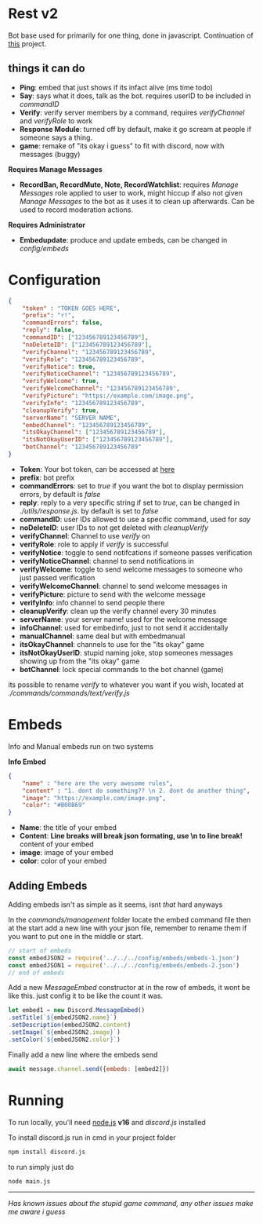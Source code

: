 # Rest v2
Bot base used for primarily for one thing, done in javascript. Continuation of [this](https://github.com/Stovven/rest) project.  

## things it can do
* **Ping**: embed that just shows if its infact alive (ms time todo)
* **Say**: says what it does, talk as the bot. requires userID to be included in *commandID*
* **Verify**: verify server members by a command, requires *verifyChannel* and *verifyRole* to work
* **Response Module**: turned off by default, make it go scream at people if someone says a thing.
* **game**: remake of "its okay i guess" to fit with discord, now with messages (buggy)

**Requires Manage Messages**
* **RecordBan, RecordMute, Note, RecordWatchlist**: requires *Manage Messages* role applied to user to work, might hiccup if also not given *Manage Messages* to the bot as it uses it to clean up afterwards. Can be used to record moderation actions.  

**Requires Administrator**
* **Embedupdate**: produce and update embeds, can be changed in *config/embeds*



# Configuration
```json 
{
    "token" : "TOKEN GOES HERE",
    "prefix": "r!",
    "commandErrors": false,
    "reply": false,
    "commandID": ["123456789123456789"],
    "noDeleteID": ["123456789123456789"],
    "verifyChannel": "123456789123456789",
    "verifyRole": "123456789123456789",
    "verifyNotice": true,
    "verifyNoticeChannel": "123456789123456789",
    "verifyWelcome": true,
    "verifyWelcomeChannel": "123456789123456789",
    "verifyPicture": "https://example.com/image.png",
    "verifyInfo": "123456789123456789", 
    "cleanupVerify": true,
    "serverName": "SERVER NAME",
    "embedChannel": "123456789123456789",
    "itsOkayChannel": ["123456789123456789"],
    "itsNotOkayUserID": ["123456789123456789"],
    "botChannel": "123456789123456789"
}
```
* **Token**: Your bot token, can be accessed at [here](https://discord.com/developers/applications)
* **prefix**: bot prefix
* **commandErrors**: set to *true* if you want the bot to display permission errors, by default is *false*
* **reply**: reply to a very specific string if set to *true*, can be changed in *./utils/response.js*. by default is set to *false*
* **commandID**: user IDs allowed to use a specific command, used for *say*
* **noDeleteID**: user IDs to not get deleted with *cleanupVerify*
* **verifyChannel**: Channel to use *verify* on
* **verifyRole**: role to apply if *verify* is successful
* **verifyNotice**: toggle to send notifcations if someone passes verification
* **verifyNoticeChannel**: channel to send notifications in
* **verifyWelcome**: toggle to send welcome messages to someone who just passed verification
* **verifyWelcomeChannel**: channel to send welcome messages in
* **verifyPicture**: picture to send with the welcome message
* **verifyInfo**: info channel to send people there
* **cleanupVerify**: clean up the verify channel every 30 minutes
* **serverName**: your server name! used for the welcome message
* **infoChannel**: used for embedinfo, just to not send it accidentally
* **manualChannel**: same deal but with embedmanual
* **itsOkayChannel**: channels to use for the "its okay" game
* **itsNotOkayUserID**: stupid naming joke, stop someones messages showing up from the "its okay" game
* **botChannel**: lock special commands to the bot channel (game)

its possible to rename *verify* to whatever you want if you wish, located at *./commands/commands/text/verify.js*

# Embeds

Info and Manual embeds run on two systems

**Info Embed**
```json
{
    "name" : "here are the very awesome rules",
    "content" : "1. dont do something?? \n 2. dont do another thing",
    "image": "https://example.com/image.png",
    "color": "#B00B69"
}   
```
* **Name**: the title of your embed
* **Content**: __**Line breaks will break json formating, use \n to line break!**__ content of your embed
* **image**: image of your embed
* **color**: color of your embed

## Adding Embeds
Adding embeds isn't as simple as it seems, isnt *that* hard anyways

In the *commands/management* folder locate the embed command file then at the start add a new line with your json file, remember to rename them if you want to put one in the middle or start.
```javascript
// start of embeds
const embedJSON2 = require('../../../config/embeds/embeds-1.json')
const embedJSON1 = require('../../../config/embeds/embeds-2.json')
// end of embeds
```
Add a new *MessageEmbed* constructor at in the row of embeds, it wont be like this. just config it to be like the count it was.
```javascript
let embed1 = new Discord.MessageEmbed()
.setTitle(`${embedJSON2.name}`)
.setDescription(embedJSON2.content)
.setImage(`${embedJSON2.image}`)
.setColor(`${embedJSON2.color}`)
```
Finally add a new line where the embeds send
```javascript
await message.channel.send({embeds: [embed2]})
```

# Running

To run locally, you'll need [node.js](https://nodejs.org/en/) **v16** and *discord.js* installed

To install discord.js run in cmd in your project folder
```cmd
npm install discord.js
```

to run simply just do
```cmd
node main.js
```

------

*Has known issues about the stupid game command, any other issues make me aware i guess*
